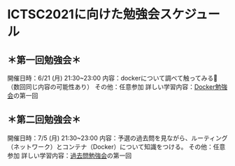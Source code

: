 # ICTSC2021に向けた勉強会スケジュール

## ＊第一回勉強会＊
開催日時：6/21 (月)  21:30~23:00
内容：dockerについて調べて触ってみる:whale:（数回同じ内容の可能性あり）
その他：任意参加
詳しい学習内容：[Docker勉強会](./docker/summary.md)の第一回

## ＊第二回勉強会＊
開催日時：7/5 (月)  21:30~23:00
内容：予選の過去問を見ながら、ルーティング（ネットワーク）とコンテナ（Docker）について知識をつける。
その他：任意参加
詳しい学習内容：[過去問勉強会](./kakomon/summary.md)の第一回